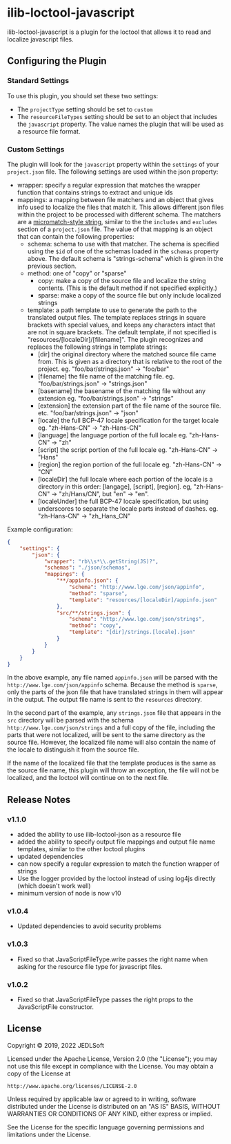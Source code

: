 # ilib-loctool-javascript

ilib-loctool-javascript is a plugin for the loctool that
allows it to read and localize javascript files.

## Configuring the Plugin

### Standard Settings

To use this plugin, you should set these two settings:

- The `projectType` setting should be set to `custom`
- The `resourceFileTypes` setting should be set to an object that
  includes the `javascript` property. The value names the plugin
  that will be used as a resource file format.

### Custom Settings

The plugin will look for the `javascript` property within the `settings`
of your `project.json` file. The following settings are
used within the json property:

- wrapper: specify a regular expression that matches the wrapper function
  that contains strings to extract and unique ids
- mappings: a mapping between file matchers and an object that gives
  info used to localize the files that match it. This allows different
  json files within the project to be processed with different schema.
  The matchers are
  a [micromatch-style string](https://www.npmjs.com/package/micromatch),
  similar to the the `includes` and `excludes` section of a
  `project.json` file. The value of that mapping is an object that
  can contain the following properties:
    - schema: schema to use with that matcher. The schema is
      specified using the `$id` of one of the schemas loaded in the
      `schemas` property above. The default schema is "strings-schema"
      which is given in the previous section.
    - method: one of "copy" or "sparse"
        - copy: make a copy of the source file and localize the
          string contents. (This is the default method if not specified
          explicitly.)
        - sparse: make a copy of the source file but only
          include localized strings
    - template: a path template to use to generate the path to
      the translated
      output files. The template replaces strings in square brackets
      with special values, and keeps any characters intact that are
      not in square brackets. The default template, if not specified is
      "resources/[localeDir]/[filename]". The plugin recognizes
      and replaces the following strings in template strings:
        - [dir] the original directory where the matched source file
          came from. This is given as a directory that is relative
          to the root of the project. eg. "foo/bar/strings.json" -> "foo/bar"
        - [filename] the file name of the matching file.
          eg. "foo/bar/strings.json" -> "strings.json"
        - [basename] the basename of the matching file without any extension
          eg. "foo/bar/strings.json" -> "strings"
        - [extension] the extension part of the file name of the source file.
          etc. "foo/bar/strings.json" -> "json"
        - [locale] the full BCP-47 locale specification for the target locale
          eg. "zh-Hans-CN" -> "zh-Hans-CN"
        - [language] the language portion of the full locale
          eg. "zh-Hans-CN" -> "zh"
        - [script] the script portion of the full locale
          eg. "zh-Hans-CN" -> "Hans"
        - [region] the region portion of the full locale
          eg. "zh-Hans-CN" -> "CN"
        - [localeDir] the full locale where each portion of the locale
          is a directory in this order: [langage], [script], [region].
          eg, "zh-Hans-CN" -> "zh/Hans/CN", but "en" -> "en".
        - [localeUnder] the full BCP-47 locale specification, but using
          underscores to separate the locale parts instead of dashes.
          eg. "zh-Hans-CN" -> "zh_Hans_CN"


Example configuration:

```json
{
    "settings": {
        "json": {
            "wrapper": "rb\\s*\\.getString(JS)?",
            "schemas": "./json/schemas",
            "mappings": {
                "**/appinfo.json": {
                    "schema": "http://www.lge.com/json/appinfo",
                    "method": "sparse",
                    "template": "resources/[localeDir]/appinfo.json"
                },
                "src/**/strings.json": {
                    "schema": "http://www.lge.com/json/strings",
                    "method": "copy",
                    "template": "[dir]/strings.[locale].json"
                }
            }
        }
    }
}
```

In the above example, any file named `appinfo.json` will be parsed with the
`http://www.lge.com/json/appinfo` schema. Because the method is `sparse`,
only the parts of the json file that have translated strings in them will
appear in the output. The output file name is sent to the `resources` directory.

In the second part of the example, any `strings.json` file that appears in
the `src` directory will be parsed with the schema `http://www.lge.com/json/strings`
and a full copy of the file, including the parts that were not localized,
will be sent to the same directory as the source file. However, the
localized file name will also contain the name of the locale to distinguish
it from the source file.

If the name of the localized file that the template produces is the same as
the source file name, this plugin will throw an exception, the file will not
be localized, and the loctool will continue on to the next file.

## Release Notes

### v1.1.0

- added the ability to use ilib-loctool-json as a resource file
- added the ability to specify output file mappings and
  output file name templates, similar to the other loctool plugins
- updated dependencies
- can now specify a regular expression to match the function wrapper of
  strings
- Use the logger provided by the loctool instead of using log4js directly (which doesn't
  work well)
- minimum version of node is now v10

### v1.0.4

- Updated dependencies to avoid security problems

### v1.0.3

- Fixed so that JavaScriptFileType.write passes the right name when asking for the resource
file type for javascript files.

### v1.0.2

- Fixed so that JavaScriptFileType passes the right props to
the JavaScriptFile constructor.

## License

Copyright © 2019, 2022 JEDLSoft

Licensed under the Apache License, Version 2.0 (the "License");
you may not use this file except in compliance with the License.
You may obtain a copy of the License at

    http://www.apache.org/licenses/LICENSE-2.0

Unless required by applicable law or agreed to in writing, software
distributed under the License is distributed on an "AS IS" BASIS,
WITHOUT WARRANTIES OR CONDITIONS OF ANY KIND, either express or implied.

See the License for the specific language governing permissions and
limitations under the License.
